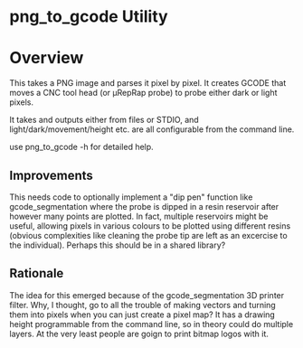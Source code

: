 # png_to_gcode Utility

# Overview
This takes a PNG image and parses it pixel by pixel. It creates GCODE that moves a CNC tool head (or μRepRap probe) to probe either dark or light pixels.

It takes and outputs either from files or STDIO, and light/dark/movement/height etc. are all configurable from the command line.

use png_to_gcode -h for detailed help.

## Improvements
This needs code to optionally implement a "dip pen" function like gcode_segmentation where the probe is dipped in a resin reservoir after however many points are plotted. In fact, multiple reservoirs might be useful, allowing pixels in various colours to be plotted using different resins (obvious complexities like cleaning the probe tip are left as an excercise to the individual). Perhaps this should be in a shared library?

## Rationale
The idea for this emerged because of the gcode_segmentation 3D printer filter. Why, I thought, go to all the trouble of making vectors and turning them into pixels when you can just create a pixel map? It has a drawing height programmable from the command line, so in theory could do multiple layers. At the very least people are goign to print bitmap logos with it.
